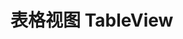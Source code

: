 # 表格视图 TableView

<u-h2-tabs router>
    <u-h2-tab title="基础示例" to="/components/u-table-view/examples"></u-h2-tab>
    <u-h2-tab title="数据相关" to="/components/u-table-view/data"></u-h2-tab>
    <u-h2-tab title="API" to="/components/u-table-view/api"></u-h2-tab>
</u-h2-tabs>

<router-view></router-view>
